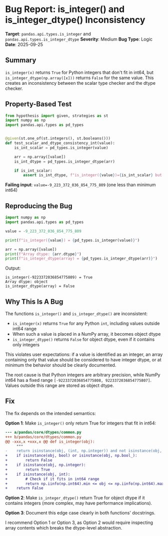 # Bug Report: is_integer() and is_integer_dtype() Inconsistency

**Target**: `pandas.api.types.is_integer` and `pandas.api.types.is_integer_dtype`
**Severity**: Medium
**Bug Type**: Logic
**Date**: 2025-09-25

## Summary

`is_integer(x)` returns `True` for Python integers that don't fit in int64, but `is_integer_dtype(np.array([x]))` returns `False` for the same value. This creates an inconsistency between the scalar type checker and the dtype checker.

## Property-Based Test

```python
from hypothesis import given, strategies as st
import numpy as np
import pandas.api.types as pd_types


@given(st.one_of(st.integers(), st.booleans()))
def test_scalar_and_dtype_consistency_int(value):
    is_int_scalar = pd_types.is_integer(value)

    arr = np.array([value])
    is_int_dtype = pd_types.is_integer_dtype(arr)

    if is_int_scalar:
        assert is_int_dtype, f"is_integer({value})={is_int_scalar} but is_integer_dtype(np.array([{value}]))={is_int_dtype}"
```

**Failing input**: `value=-9_223_372_036_854_775_809` (one less than minimum int64)

## Reproducing the Bug

```python
import numpy as np
import pandas.api.types as pd_types

value = -9_223_372_036_854_775_809

print(f"is_integer({value}) = {pd_types.is_integer(value)}")

arr = np.array([value])
print(f"Array dtype: {arr.dtype}")
print(f"is_integer_dtype(array) = {pd_types.is_integer_dtype(arr)}")
```

Output:
```
is_integer(-9223372036854775809) = True
Array dtype: object
is_integer_dtype(array) = False
```

## Why This Is A Bug

The functions `is_integer()` and `is_integer_dtype()` are inconsistent:
- `is_integer(x)` returns `True` for any Python `int`, including values outside int64 range
- When such a value is placed in a NumPy array, it becomes object dtype
- `is_integer_dtype()` returns `False` for object dtype, even if it contains only integers

This violates user expectations: if a value is identified as an integer, an array containing only that value should be considered to have integer dtype, or at minimum the behavior should be clearly documented.

The root cause is that Python integers are arbitrary precision, while NumPy int64 has a fixed range `[-9223372036854775808, 9223372036854775807]`. Values outside this range are stored as object dtype.

## Fix

The fix depends on the intended semantics:

**Option 1**: Make `is_integer()` only return True for integers that fit in int64:

```diff
--- a/pandas/core/dtypes/common.py
+++ b/pandas/core/dtypes/common.py
@@ -xxx,x +xxx,x @@ def is_integer(obj):
     """
-    return isinstance(obj, (int, np.integer)) and not isinstance(obj, (bool, np.bool_))
+    if isinstance(obj, bool) or isinstance(obj, np.bool_):
+        return False
+    if isinstance(obj, np.integer):
+        return True
+    if isinstance(obj, int):
+        # Check if it fits in int64 range
+        return np.iinfo(np.int64).min <= obj <= np.iinfo(np.int64).max
+    return False
```

**Option 2**: Make `is_integer_dtype()` return True for object dtype if it contains integers (more complex, may have performance implications).

**Option 3**: Document this edge case clearly in both functions' docstrings.

I recommend Option 1 or Option 3, as Option 2 would require inspecting array contents which breaks the dtype-level abstraction.